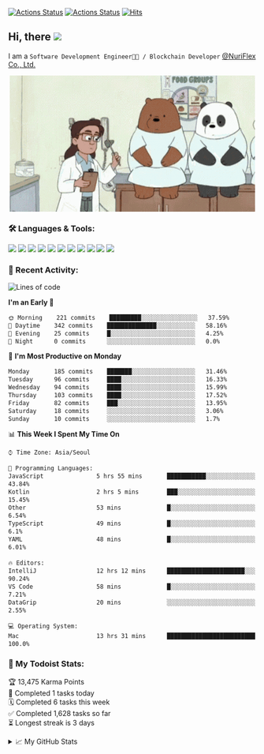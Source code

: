 
[![Actions Status](https://github.com/ddok2/ddok2/workflows/Todoist%20Readme/badge.svg)](https://github.com/ddok2/ddok2/actions)
[![Actions Status](https://github.com/ddok2/ddok2/workflows/wakatime-stats/badge.svg)](https://github.com/ddok2/ddok2/actions)
[![Hits](https://hits.seeyoufarm.com/api/count/incr/badge.svg?url=https%3A%2F%2Fgithub.com%2Fddok2&count_bg=%23FF9595&title_bg=%23555555&icon=github.svg&icon_color=%23FFFFFF&title=hits&edge_flat=false)](https://hits.seeyoufarm.com)

<!-- ![visitors](https://visitor-badge.laobi.icu/badge?page_id=ddok2.ddok2) -->
## Hi, there <img src="https://raw.githubusercontent.com/MartinHeinz/MartinHeinz/master/wave.gif" width="25px">

I am a `Software Development Engineer🧑‍💻 / Blockchain Developer` [@NuriFlex Co., Ltd.](https://nuriflex.com)


<p align="center">
<img align="center" alt="GIF" src="img/debugging.gif" />
</p>


### 🛠 Languages & Tools:
<p>
    <img src="https://img.shields.io/badge/go-%2300ADD8.svg?&style=for-the-badge&logo=go&logoColor=white"/>
    <img src="https://img.shields.io/badge/node.js%20-%2343853D.svg?&style=for-the-badge&logo=node.js&logoColor=white"/>
    <img src="https://img.shields.io/badge/javascript%20-%23323330.svg?&style=for-the-badge&logo=javascript&logoColor=%23F7DF1E"/>
    <img src="https://img.shields.io/badge/typescript%20-%23007ACC.svg?&style=for-the-badge&logo=typescript&logoColor=white"/>
    <img src="https://img.shields.io/badge/python%20-%2314354C.svg?&style=for-the-badge&logo=python&logoColor=white"/>
    <img src="https://img.shields.io/badge/react%20-%2320232a.svg?&style=for-the-badge&logo=react&logoColor=%2361DAFB"/>
    <img src="https://img.shields.io/badge/AWS%20-%23FF9900.svg?&style=for-the-badge&logo=amazon-aws&logoColor=white"/>
    <img src="https://img.shields.io/badge/Google%20Cloud%20-%234285F4.svg?&style=for-the-badge&logo=google-cloud&logoColor=white"/>
    <img src="https://img.shields.io/badge/docker%20-%230db7ed.svg?&style=for-the-badge&logo=docker&logoColor=white"/>
    <img src="https://img.shields.io/badge/kubernetes%20-%23326ce5.svg?&style=for-the-badge&logo=kubernetes&logoColor=white"/>
    <img src="https://img.shields.io/badge/ansible%20-%231A1918.svg?&style=for-the-badge&logo=ansible&logoColor=white"/>
</p>

### 🌈 Recent Activity:
<!--START_SECTION:waka-->
![Lines of code](https://img.shields.io/badge/From%20Hello%20World%20I%27ve%20Written-676298%20lines%20of%20code-blue)

**I'm an Early 🐤** 

```text
🌞 Morning    221 commits    █████████░░░░░░░░░░░░░░░░   37.59% 
🌆 Daytime    342 commits    ██████████████░░░░░░░░░░░   58.16% 
🌃 Evening    25 commits     █░░░░░░░░░░░░░░░░░░░░░░░░   4.25% 
🌙 Night      0 commits      ░░░░░░░░░░░░░░░░░░░░░░░░░   0.0%

```
📅 **I'm Most Productive on Monday** 

```text
Monday       185 commits    ███████░░░░░░░░░░░░░░░░░░   31.46% 
Tuesday      96 commits     ████░░░░░░░░░░░░░░░░░░░░░   16.33% 
Wednesday    94 commits     ████░░░░░░░░░░░░░░░░░░░░░   15.99% 
Thursday     103 commits    ████░░░░░░░░░░░░░░░░░░░░░   17.52% 
Friday       82 commits     ███░░░░░░░░░░░░░░░░░░░░░░   13.95% 
Saturday     18 commits     ░░░░░░░░░░░░░░░░░░░░░░░░░   3.06% 
Sunday       10 commits     ░░░░░░░░░░░░░░░░░░░░░░░░░   1.7%

```


📊 **This Week I Spent My Time On** 

```text
⌚︎ Time Zone: Asia/Seoul

💬 Programming Languages: 
JavaScript               5 hrs 55 mins       ███████████░░░░░░░░░░░░░░   43.84% 
Kotlin                   2 hrs 5 mins        ███░░░░░░░░░░░░░░░░░░░░░░   15.45% 
Other                    53 mins             █░░░░░░░░░░░░░░░░░░░░░░░░   6.54% 
TypeScript               49 mins             █░░░░░░░░░░░░░░░░░░░░░░░░   6.1% 
YAML                     48 mins             █░░░░░░░░░░░░░░░░░░░░░░░░   6.01%

🔥 Editors: 
IntelliJ                 12 hrs 12 mins      ██████████████████████░░░   90.24% 
VS Code                  58 mins             █░░░░░░░░░░░░░░░░░░░░░░░░   7.21% 
DataGrip                 20 mins             ░░░░░░░░░░░░░░░░░░░░░░░░░   2.55%

💻 Operating System: 
Mac                      13 hrs 31 mins      █████████████████████████   100.0%

```


<!--END_SECTION:waka-->

### 🚧 My Todoist Stats:
<!-- TODO-IST:START -->
🏆  13,475 Karma Points           
🌸  Completed 1 tasks today           
🗓  Completed 6 tasks this week           
✅  Completed 1,628 tasks so far           
⏳  Longest streak is 3 days
<!-- TODO-IST:END -->

<details>
<summary>📈 My GitHub Stats</summary>
<p align="center"> <img src="https://github-readme-stats.vercel.app/api?username=ddok2&show_icons=true" alt="ddok2" />
</details>

